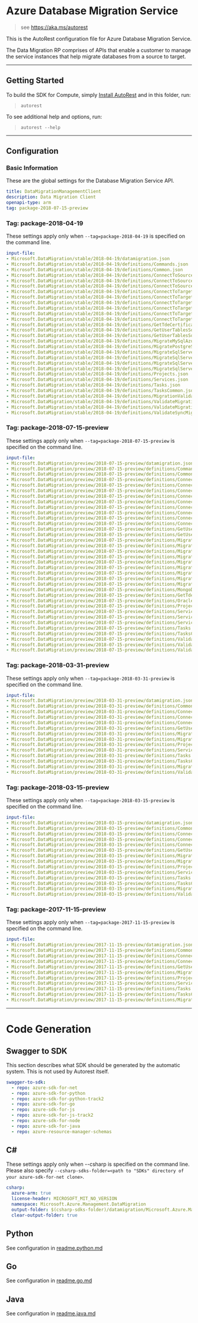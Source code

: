 # Azure Database Migration Service

> see https://aka.ms/autorest

This is the AutoRest configuration file for Azure Database Migration Service.

The Data Migration RP comprises of APIs that enable a customer to manage the service instances that help migrate databases from a source to target.

---

## Getting Started
To build the SDK for Compute, simply [Install AutoRest](https://aka.ms/autorest/install) and in this folder, run:

> `autorest`

To see additional help and options, run:

> `autorest --help`

---

## Configuration

### Basic Information
These are the global settings for the Database Migration Service API.

``` yaml
title: DataMigrationManagementClient
description: Data Migration Client
openapi-type: arm
tag: package-2018-07-15-preview
```

### Tag: package-2018-04-19

These settings apply only when `--tag=package-2018-04-19` is specified on the command line.

``` yaml $(tag) == 'package-2018-04-19'
input-file:
- Microsoft.DataMigration/stable/2018-04-19/datamigration.json
- Microsoft.DataMigration/stable/2018-04-19/definitions/Commands.json
- Microsoft.DataMigration/stable/2018-04-19/definitions/Common.json
- Microsoft.DataMigration/stable/2018-04-19/definitions/ConnectToSourceMySqlTask.json
- Microsoft.DataMigration/stable/2018-04-19/definitions/ConnectToSourcePostgreSqlSyncTask.json
- Microsoft.DataMigration/stable/2018-04-19/definitions/ConnectToSourceSqlServerTask.json
- Microsoft.DataMigration/stable/2018-04-19/definitions/ConnectToTargetAzureDbForMySqlTask.json
- Microsoft.DataMigration/stable/2018-04-19/definitions/ConnectToTargetAzureDbForPostgreSqlSyncTask.json
- Microsoft.DataMigration/stable/2018-04-19/definitions/ConnectToTargetSqlDbTask.json
- Microsoft.DataMigration/stable/2018-04-19/definitions/ConnectToTargetSqlMITask.json
- Microsoft.DataMigration/stable/2018-04-19/definitions/ConnectToTargetSqlMiSyncTask.json
- Microsoft.DataMigration/stable/2018-04-19/definitions/ConnectToTargetSqlSqlDbSyncTask.json
- Microsoft.DataMigration/stable/2018-04-19/definitions/GetTdeCertificatesSqlTask.json
- Microsoft.DataMigration/stable/2018-04-19/definitions/GetUserTablesSqlSyncTask.json
- Microsoft.DataMigration/stable/2018-04-19/definitions/GetUserTablesSqlTask.json
- Microsoft.DataMigration/stable/2018-04-19/definitions/MigrateMySqlAzureDbForMySqlSyncTask.json
- Microsoft.DataMigration/stable/2018-04-19/definitions/MigratePostgreSqlAzureDbForPostgreSqlSyncTask.json
- Microsoft.DataMigration/stable/2018-04-19/definitions/MigrateSqlServerSqlDbSyncTask.json
- Microsoft.DataMigration/stable/2018-04-19/definitions/MigrateSqlServerSqlDbTask.json
- Microsoft.DataMigration/stable/2018-04-19/definitions/MigrateSqlServerSqlMITask.json
- Microsoft.DataMigration/stable/2018-04-19/definitions/MigrateSqlServerSqlMiSyncTask.json
- Microsoft.DataMigration/stable/2018-04-19/definitions/Projects.json
- Microsoft.DataMigration/stable/2018-04-19/definitions/Services.json
- Microsoft.DataMigration/stable/2018-04-19/definitions/Tasks.json
- Microsoft.DataMigration/stable/2018-04-19/definitions/TasksCommon.json
- Microsoft.DataMigration/stable/2018-04-19/definitions/MigrationValidation.json
- Microsoft.DataMigration/stable/2018-04-19/definitions/ValidateMigrationInputSqlServerSqlMITask.json
- Microsoft.DataMigration/stable/2018-04-19/definitions/ValidateMigrationInputSqlServerSqlMiSyncTask.json
- Microsoft.DataMigration/stable/2018-04-19/definitions/ValidateSyncMigrationInputSqlServerTask.json
```

### Tag: package-2018-07-15-preview

These settings apply only when `--tag=package-2018-07-15-preview` is specified on the command line.

``` yaml $(tag) == 'package-2018-07-15-preview'
input-file:
- Microsoft.DataMigration/preview/2018-07-15-preview/datamigration.json
- Microsoft.DataMigration/preview/2018-07-15-preview/definitions/Commands.json
- Microsoft.DataMigration/preview/2018-07-15-preview/definitions/Common.json
- Microsoft.DataMigration/preview/2018-07-15-preview/definitions/ConnectToSourceMySqlTask.json
- Microsoft.DataMigration/preview/2018-07-15-preview/definitions/ConnectToSourceSqlServerTask.json
- Microsoft.DataMigration/preview/2018-07-15-preview/definitions/ConnectToSourcePostgreSqlSyncTask.json
- Microsoft.DataMigration/preview/2018-07-15-preview/definitions/ConnectToTargetAzureDbForMySqlTask.json
- Microsoft.DataMigration/preview/2018-07-15-preview/definitions/ConnectToTargetSqlDbTask.json
- Microsoft.DataMigration/preview/2018-07-15-preview/definitions/ConnectToTargetSqlMiSyncTask.json
- Microsoft.DataMigration/preview/2018-07-15-preview/definitions/ConnectToTargetSqlMITask.json
- Microsoft.DataMigration/preview/2018-07-15-preview/definitions/ConnectToTargetSqlSqlDbSyncTask.json
- Microsoft.DataMigration/preview/2018-07-15-preview/definitions/ConnectToTargetAzureDbForPostgreSqlSyncTask.json
- Microsoft.DataMigration/preview/2018-07-15-preview/definitions/GetUserTablesSqlSyncTask.json
- Microsoft.DataMigration/preview/2018-07-15-preview/definitions/GetUserTablesSqlTask.json
- Microsoft.DataMigration/preview/2018-07-15-preview/definitions/MigrateSchemaSqlServerSqlDbTask.json
- Microsoft.DataMigration/preview/2018-07-15-preview/definitions/MigrateMySqlAzureDbForMySqlSyncTask.json
- Microsoft.DataMigration/preview/2018-07-15-preview/definitions/MigratePostgreSqlAzureDbForPostgreSqlSyncTask.json
- Microsoft.DataMigration/preview/2018-07-15-preview/definitions/MigrateSqlServerSqlDbSyncTask.json
- Microsoft.DataMigration/preview/2018-07-15-preview/definitions/MigrateSqlServerSqlDbTask.json
- Microsoft.DataMigration/preview/2018-07-15-preview/definitions/MigrateSqlServerSqlMiSyncTask.json
- Microsoft.DataMigration/preview/2018-07-15-preview/definitions/MigrateSqlServerSqlMITask.json
- Microsoft.DataMigration/preview/2018-07-15-preview/definitions/MigrateSsisTask.json
- Microsoft.DataMigration/preview/2018-07-15-preview/definitions/MigrationValidation.json
- Microsoft.DataMigration/preview/2018-07-15-preview/definitions/MongoDbTasks.json
- Microsoft.DataMigration/preview/2018-07-15-preview/definitions/GetTdeCertificatesSqlTask.json
- Microsoft.DataMigration/preview/2018-07-15-preview/definitions/OracleAzureDbPostgreSqlSyncTask.json
- Microsoft.DataMigration/preview/2018-07-15-preview/definitions/Projects.json
- Microsoft.DataMigration/preview/2018-07-15-preview/definitions/ServiceFeatureOCITask.json
- Microsoft.DataMigration/preview/2018-07-15-preview/definitions/Services.json
- Microsoft.DataMigration/preview/2018-07-15-preview/definitions/ServiceTasks.json
- Microsoft.DataMigration/preview/2018-07-15-preview/definitions/Tasks.json
- Microsoft.DataMigration/preview/2018-07-15-preview/definitions/TasksCommon.json
- Microsoft.DataMigration/preview/2018-07-15-preview/definitions/ValidateMigrationInputSqlServerSqlMITask.json
- Microsoft.DataMigration/preview/2018-07-15-preview/definitions/ValidateSyncMigrationInputSqlServerTask.json
- Microsoft.DataMigration/preview/2018-07-15-preview/definitions/ValidateMigrationInputSqlServerSqlMiSyncTask.json
```

### Tag: package-2018-03-31-preview

These settings apply only when `--tag=package-2018-03-31-preview` is specified on the command line.

``` yaml $(tag) == 'package-2018-03-31-preview'
input-file:
- Microsoft.DataMigration/preview/2018-03-31-preview/datamigration.json
- Microsoft.DataMigration/preview/2018-03-31-preview/definitions/Common.json
- Microsoft.DataMigration/preview/2018-03-31-preview/definitions/ConnectToSourceSqlServerTask.json
- Microsoft.DataMigration/preview/2018-03-31-preview/definitions/ConnectToTargetSqlDbTask.json
- Microsoft.DataMigration/preview/2018-03-31-preview/definitions/ConnectToTargetSqlMITask.json
- Microsoft.DataMigration/preview/2018-03-31-preview/definitions/GetUserTablesSqlTask.json
- Microsoft.DataMigration/preview/2018-03-31-preview/definitions/MigrateSqlServerSqlDbTask.json
- Microsoft.DataMigration/preview/2018-03-31-preview/definitions/MigrateSqlServerSqlMITask.json
- Microsoft.DataMigration/preview/2018-03-31-preview/definitions/Projects.json
- Microsoft.DataMigration/preview/2018-03-31-preview/definitions/Services.json
- Microsoft.DataMigration/preview/2018-03-31-preview/definitions/Tasks.json
- Microsoft.DataMigration/preview/2018-03-31-preview/definitions/TasksCommon.json
- Microsoft.DataMigration/preview/2018-03-31-preview/definitions/MigrationValidation.json
- Microsoft.DataMigration/preview/2018-03-31-preview/definitions/ValidateMigrationInputSqlServerSqlMITask.json
```

### Tag: package-2018-03-15-preview

These settings apply only when `--tag=package-2018-03-15-preview` is specified on the command line.

``` yaml $(tag) == 'package-2018-03-15-preview'
input-file:
- Microsoft.DataMigration/preview/2018-03-15-preview/datamigration.json
- Microsoft.DataMigration/preview/2018-03-15-preview/definitions/Common.json
- Microsoft.DataMigration/preview/2018-03-15-preview/definitions/ConnectToSourceSqlServerTask.json
- Microsoft.DataMigration/preview/2018-03-15-preview/definitions/ConnectToTargetSqlDbTask.json
- Microsoft.DataMigration/preview/2018-03-15-preview/definitions/ConnectToTargetSqlMITask.json
- Microsoft.DataMigration/preview/2018-03-15-preview/definitions/GetUserTablesSqlTask.json
- Microsoft.DataMigration/preview/2018-03-15-preview/definitions/MigrateSqlServerSqlDbTask.json
- Microsoft.DataMigration/preview/2018-03-15-preview/definitions/MigrateSqlServerSqlMITask.json
- Microsoft.DataMigration/preview/2018-03-15-preview/definitions/Projects.json
- Microsoft.DataMigration/preview/2018-03-15-preview/definitions/Services.json
- Microsoft.DataMigration/preview/2018-03-15-preview/definitions/Tasks.json
- Microsoft.DataMigration/preview/2018-03-15-preview/definitions/TasksCommon.json
- Microsoft.DataMigration/preview/2018-03-15-preview/definitions/MigrationValidation.json
- Microsoft.DataMigration/preview/2018-03-15-preview/definitions/ValidateMigrationInputSqlServerSqlMITask.json
```

### Tag: package-2017-11-15-preview

These settings apply only when `--tag=package-2017-11-15-preview` is specified on the command line.

``` yaml $(tag) == 'package-2017-11-15-preview'
input-file:
- Microsoft.DataMigration/preview/2017-11-15-preview/datamigration.json
- Microsoft.DataMigration/preview/2017-11-15-preview/definitions/Common.json
- Microsoft.DataMigration/preview/2017-11-15-preview/definitions/ConnectToSourceSqlServerTask.json
- Microsoft.DataMigration/preview/2017-11-15-preview/definitions/ConnectToTargetSqlDbTask.json
- Microsoft.DataMigration/preview/2017-11-15-preview/definitions/GetUserTablesSqlTask.json
- Microsoft.DataMigration/preview/2017-11-15-preview/definitions/MigrateSqlServerSqlDbTask.json
- Microsoft.DataMigration/preview/2017-11-15-preview/definitions/Projects.json
- Microsoft.DataMigration/preview/2017-11-15-preview/definitions/Services.json
- Microsoft.DataMigration/preview/2017-11-15-preview/definitions/Tasks.json
- Microsoft.DataMigration/preview/2017-11-15-preview/definitions/TasksCommon.json
- Microsoft.DataMigration/preview/2017-11-15-preview/definitions/MigrationValidation.json
```

---

# Code Generation


## Swagger to SDK

This section describes what SDK should be generated by the automatic system.
This is not used by Autorest itself.

``` yaml $(swagger-to-sdk)
swagger-to-sdk:
  - repo: azure-sdk-for-net
  - repo: azure-sdk-for-python
  - repo: azure-sdk-for-python-track2
  - repo: azure-sdk-for-go
  - repo: azure-sdk-for-js
  - repo: azure-sdk-for-js-track2
  - repo: azure-sdk-for-node
  - repo: azure-sdk-for-java
  - repo: azure-resource-manager-schemas
```

## C#

These settings apply only when --csharp is specified on the command line.
Please also specify `--csharp-sdks-folder=<path to "SDKs" directory of your azure-sdk-for-net clone>`.

``` yaml $(csharp)
csharp:
  azure-arm: true
  license-header: MICROSOFT_MIT_NO_VERSION
  namespace: Microsoft.Azure.Management.DataMigration
  output-folder: $(csharp-sdks-folder)/datamigration/Microsoft.Azure.Management.DataMigration/src/Generated
  clear-output-folder: true
```

## Python

See configuration in [readme.python.md](./readme.python.md)

## Go

See configuration in [readme.go.md](./readme.go.md)

## Java

See configuration in [readme.java.md](./readme.java.md)



